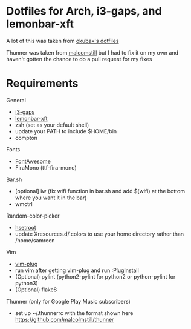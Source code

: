 # Dotfiles for Arch, i3-gaps, and lemonbar-xft
A lot of this was taken from [okubax's dotfiles](https://github.com/okubax/dotfiles)

Thunner was taken from [malcomstill](https://github.com/malcolmstill/thunner) but I had to fix it on my own and haven't gotten the chance to do a pull request for my fixes

# Requirements
General
* [i3-gaps](https://github.com/Airblader/i3)
* [lemonbar-xft](https://aur.archlinux.org/packages/lemonbar-xft-git/)
* zsh (set as your default shell)
* update your PATH to include $HOME/bin
* compton

Fonts
* [FontAwesome](https://aur.archlinux.org/packages/ttf-font-awesome/)
* FiraMono (ttf-fira-mono)

Bar.sh
* [optional] iw (fix wifi function in bar.sh and add $(wifi) at the bottom where you want it in the bar)
* wmctrl

Random-color-picker
* [hsetroot](https://aur.archlinux.org/packages/hsetroot/)
* update Xresources.d/.colors to use your home directory rather than /home/samreen

Vim
* [vim-plug](https://github.com/junegunn/vim-plug)
* run vim after getting vim-plug and run :PlugInstall
* (Optional) pylint (python2-pylint for python2 or python-pylint for python3)
* (Optional) flake8

Thunner (only for Google Play Music subscribers)
* set up ~/.thunnerrc with the format shown here https://github.com/malcolmstill/thunner
